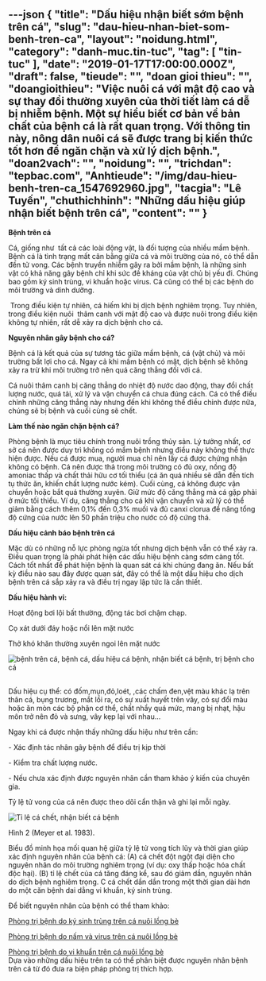 ---json
{
    "title": "Dấu hiệu nhận biết sớm bệnh trên cá",
    "slug": "dau-hieu-nhan-biet-som-benh-tren-ca",
    "layout": "noidung.html",
    "category": "danh-muc.tin-tuc",
    "tag": [
        "tin-tuc"
    ],
    "date": "2019-01-17T17:00:00.000Z",
    "draft": false,
    "tieude": "",
    "doan gioi thieu": "",
    "doangioithieu": "Việc nuôi cá với mật độ cao và sự thay đổi thường xuyên của thời tiết làm cá dễ bị nhiễm bệnh. Một sự hiểu biết cơ bản về bản chất của bệnh cá là rất quan trọng. Với thông tin này, nông dân nuôi cá sẽ được trang bị kiến thức tốt hơn để ngăn chặn và xử lý dịch bệnh.",
    "doan2vach": "",
    "noidung": "",
    "trichdan": "tepbac.com",
    "Anhtieude": "/img/dau-hieu-benh-tren-ca_1547692960.jpg",
    "tacgia": "Lê Tuyến",
    "chuthichhinh": "Những dấu hiệu giúp nhận biết bệnh trên cá",
    "__content__": ""
}
---
<p><strong>Bệnh tr&ecirc;n c&aacute;</strong></p>

<p>C&aacute;, giống như&nbsp; tất cả c&aacute;c lo&agrave;i động vật, l&agrave; đối tượng của nhiều mầm bệnh. Bệnh c&aacute; l&agrave; t&igrave;nh trạng mất c&acirc;n bằng giữa c&aacute; v&agrave; m&ocirc;i trường của n&oacute;, c&oacute; thể dẫn đến tử vong. C&aacute;c bệnh truyền nhiễm g&acirc;y ra bởi mầm bệnh, l&agrave; những sinh vật c&oacute; khả năng g&acirc;y bệnh chỉ khi sức đề kh&aacute;ng của vật chủ bị yếu đi. Ch&uacute;ng bao gồm k&yacute; sinh tr&ugrave;ng, vi khuẩn hoặc virus. C&aacute; cũng c&oacute; thể bị c&aacute;c bệnh do m&ocirc;i trường v&agrave; dinh dưỡng.</p>

<p>&nbsp;Trong điều kiện tự nhi&ecirc;n, c&aacute; hiếm khi bị dịch bệnh nghi&ecirc;m trọng. Tuy nhi&ecirc;n, trong điều kiện nu&ocirc;i&nbsp; th&acirc;m canh với mật độ cao v&agrave; được nu&ocirc;i trong điều kiện kh&ocirc;ng tự nhi&ecirc;n, rất dễ xảy ra dịch bệnh cho c&aacute;.</p>

<p><strong>Nguy&ecirc;n nh&acirc;n g&acirc;y bệnh cho c&aacute;?</strong></p>

<p>Bệnh c&aacute; l&agrave; kết quả của sự tương t&aacute;c giữa mầm bệnh, c&aacute; (vật chủ) v&agrave; m&ocirc;i trường bất lợi cho c&aacute;. Ngay cả khi mầm bệnh c&oacute; mặt, dịch bệnh sẽ kh&ocirc;ng xảy ra trừ khi m&ocirc;i trường trở n&ecirc;n qu&aacute; căng thẳng đối với c&aacute;.</p>

<p>C&aacute; nu&ocirc;i th&acirc;m canh bị căng thẳng do nhiệt độ nước dao động, thay đổi chất lượng nước, qu&aacute; tải, xử l&yacute; v&agrave; vận chuyển c&aacute; chưa đ&uacute;ng c&aacute;ch. C&aacute; c&oacute; thể điều chỉnh những căng thẳng n&agrave;y nhưng đến khi kh&ocirc;ng thể điều chỉnh được nữa, ch&uacute;ng sẽ bị bệnh v&agrave; cuối c&ugrave;ng sẽ chết.</p>

<p><strong>L&agrave;m thế n&agrave;o ngăn chặn bệnh c&aacute;?</strong></p>

<p>Ph&ograve;ng bệnh l&agrave; mục ti&ecirc;u ch&iacute;nh trong nu&ocirc;i trồng thủy sản. L&yacute; tưởng nhất, cơ sở c&aacute; n&ecirc;n được duy tr&igrave; kh&ocirc;ng c&oacute; mầm bệnh nhưng điều n&agrave;y kh&ocirc;ng thể thực hiện được. Nếu c&aacute; được mua, người mua chỉ n&ecirc;n lấy c&aacute; được chứng nhận kh&ocirc;ng c&oacute; bệnh. C&aacute; n&ecirc;n được thả trong m&ocirc;i trường c&oacute; đủ oxy, nồng độ amoniac thấp v&agrave; chất thải hữu cơ tối thiểu (c&aacute; ăn qu&aacute; nhiều sẽ dẫn đến t&iacute;ch tụ thức ăn, khiến chất lượng nước k&eacute;m). Cuối c&ugrave;ng, c&aacute; kh&ocirc;ng được vận chuyển hoặc bắt qu&aacute; thường xuy&ecirc;n. Giữ mức độ căng thẳng m&agrave; c&aacute; gặp phải ở mức tối thiểu. V&iacute; dụ, căng thẳng cho c&aacute; khi vận chuyển v&agrave; xử l&yacute; c&oacute; thể giảm bằng c&aacute;ch th&ecirc;m 0,1% đến 0,3% muối v&agrave; đủ canxi clorua để n&acirc;ng tổng độ cứng của nước l&ecirc;n 50 phần triệu cho nước c&oacute; độ cứng th&aacute;.&nbsp;</p>

<p><strong>Dấu hiệu cảnh b&aacute;o bệnh tr&ecirc;n c&aacute;</strong></p>

<p>Mặc d&ugrave; c&oacute; những nỗ lực ph&ograve;ng ngừa tốt nhưng dịch bệnh vẫn c&oacute; thể xảy ra. Điều quan trọng l&agrave; phải ph&aacute;t hiện c&aacute;c dấu hiệu bệnh c&agrave;ng sớm c&agrave;ng tốt. C&aacute;ch tốt nhất để ph&aacute;t hiện bệnh l&agrave; quan s&aacute;t c&aacute; khi ch&uacute;ng đang ăn. Nếu bất kỳ điều n&agrave;o sau đ&acirc;y được quan s&aacute;t, đ&acirc;y c&oacute; thể l&agrave; một dấu hiệu cho dịch bệnh tr&ecirc;n c&aacute; sắp xảy ra v&agrave; điều trị ngay lập tức l&agrave; cần thiết.</p>

<p><strong>Dấu hiệu h&agrave;nh vi:</strong></p>

<p>Hoạt động bơi lội bất thường, động t&aacute;c bơi chậm chạp.</p>

<p>Cọ x&aacute;t dưới đ&aacute;y hoặc nổi l&ecirc;n mặt nước</p>

<p>Thở kh&oacute; khăn thường xuy&ecirc;n ngoi l&ecirc;n mặt nước</p>

<p><img alt="bệnh trên cá, bệnh cá, dấu hiệu cá bệnh, nhận biết cá bệnh, trị bệnh cho cá" src="https://tepbac.com/upload/images/2019/01/dau-hieu-benh-tren-ca_1547693010.jpg" title="bệnh trên cá, bệnh cá, dấu hiệu cá bệnh, nhận biết cá bệnh, trị bệnh cho cá" />&nbsp;</p>

<p>Dấu hiệu cụ thể: c&oacute; đốm,mụn,đỏ,lo&eacute;t, ,c&aacute;c chấm đen,vệt m&agrave;u kh&aacute;c lạ tr&ecirc;n th&acirc;n c&aacute;, bụng trương, mắt lồi ra, c&oacute; sự xuất huyết tr&ecirc;n v&acirc;y, c&oacute; sự đổi m&agrave;u hoặc ăn m&ograve;n c&aacute;c bộ phận cơ thể, chất nhầy qu&aacute; mức, mang bị nhạt, hậu m&ocirc;n trở n&ecirc;n đỏ v&agrave; sưng, v&acirc;y kẹp lại với nhau&hellip;</p>

<p>Ngay khi c&aacute; được nhận thấy những dấu hiệu như tr&ecirc;n cần:</p>

<p>- X&aacute;c định t&aacute;c nh&acirc;n g&acirc;y bệnh để điều trị kịp thời</p>

<p>- Kiểm tra chất lượng nước.</p>

<p>- Nếu chưa x&aacute;c định được nguy&ecirc;n nh&acirc;n cần tham khảo &yacute; kiến của chuy&ecirc;n gia.</p>

<p>Tỷ lệ tử vong của c&aacute; n&ecirc;n được theo d&otilde;i cẩn thận v&agrave; ghi lại mỗi ng&agrave;y.</p>

<p><img alt="Tỉ lệ cá chết, nhận biết cá bệnh" src="https://tepbac.com/upload/images/2019/01/ca-chet_1547691931.gif" title="bệnh trên cá, bệnh cá, dấu hiệu cá bệnh, nhận biết cá bệnh, trị bệnh cho cá" /></p>

<p>H&igrave;nh 2 (Meyer et al. 1983).</p>

<p>Biểu đồ minh họa mối quan hệ giữa tỷ lệ tử vong t&iacute;ch lũy v&agrave; thời gian gi&uacute;p x&aacute;c định nguy&ecirc;n nh&acirc;n của bệnh c&aacute;: (A) c&aacute; chết đột ngột đại diện cho nguy&ecirc;n nh&acirc;n do m&ocirc;i trường nghi&ecirc;m trọng (v&iacute; dụ: oxy thấp hoặc h&oacute;a chất độc hại). (B) tỉ lệ chết của c&aacute; tăng đ&aacute;ng kể, sau đ&oacute; giảm dần, nguy&ecirc;n nh&acirc;n do dịch bệnh nghi&ecirc;m trọng. C c&aacute; chết dần dần trong một thời gian d&agrave;i hơn do một căn bệnh dai dẳng vi khuẩn, k&yacute; sinh tr&ugrave;ng.</p>

<p>Để biết nguy&ecirc;n nh&acirc;n của bệnh c&oacute; thể tham khảo:</p>

<p><a href="https://tepbac.com/tin-tuc/full/phong-tri-benh-do-ky-sinh-trung-tren-ca-nuoi-long-be-27183.html" target="_blank">Ph&ograve;ng trị bệnh do k&yacute; sinh tr&ugrave;ng tr&ecirc;n c&aacute; nu&ocirc;i lồng b&egrave;</a></p>

<p><a href="https://tepbac.com/tin-tuc/full/phong-tri-benh-do-nam-va-virus-tren-ca-nuoi-long-be-27190.html" target="_blank">Ph&ograve;ng trị bệnh do nấm v&agrave; virus tr&ecirc;n c&aacute; nu&ocirc;i lồng b&egrave;</a></p>

<p><a href="https://tepbac.com/tin-tuc/full/phong-tri-benh-do-vi-khuan-tren-ca-nuoi-long-be-27248.html" target="_blank">Ph&ograve;ng trị bệnh do vi khuẩn tr&ecirc;n c&aacute; nu&ocirc;i lồng b&egrave;</a><br />
Dựa v&agrave;o những dấu hiệu tr&ecirc;n ta c&oacute; thể ph&acirc;n biệt được nguy&ecirc;n nh&acirc;n bệnh tr&ecirc;n c&aacute; từ đ&oacute; đưa ra biện ph&aacute;p ph&ograve;ng trị th&iacute;ch hợp.</p>
